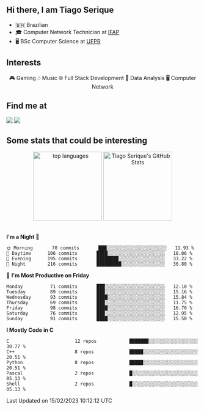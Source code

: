 
<h2> Hi there, I am Tiago Serique</h2>

<div>
	<ul>
		<li>🇧🇷 Brazilian</li>
		<li>🎓 Computer Network Technician at <a href="https://www.ifap.edu.br/">IFAP</a></li>
		<li>🖥️ BSc Computer Science at <a href="https://www.ufpr.br/portalufpr/">UFPR</a></li>
	</ul>
</div>


<h2>Interests</h2>

<div align="center">
	🎮 Gaming 🎶 Music 🌐 Full Stack Development 🎲 Data Analysis 🖥️ Computer Network
</div>

<h2>Find me at</h2>

<div>
	<a href="https://www.linkedin.com/in/tiago-serique"><img src="https://img.shields.io/badge/LinkedIn-0077B5?style=for-the-badge&logo=linkedin&logoColor=white"></a>
	<a href="https://www.instagram.com/tiago.serique/"><img src="https://img.shields.io/badge/Instagram-E4405F?style=for-the-badge&logo=instagram&logoColor=white"></a>
</div>

<h2>Some stats that could be interesting</h2>

<div align="center">
	<img height="180em" src="https://tiagoserique.vercel.app/api/top-langs/?layout=compact&theme=tokyonight&username=tiagoserique&langs_count=10&hide=makefile&exclude_repo=vim-mods" alt="top languages">
	<img height="180em" src="https://tiagoserique.vercel.app/api?username=tiagoserique&count_private=true&show_icons=true&theme=tokyonight&include_all_commits=true" alt="Tiago Serique's GitHub Stats">
</div> 

<br>

<!--START_SECTION:waka-->
**I'm a Night 🦉** 

```text
🌞 Morning       70 commits       ███░░░░░░░░░░░░░░░░░░░░░░   11.93 % 
🌆 Daytime      106 commits       ████░░░░░░░░░░░░░░░░░░░░░   18.06 % 
🌃 Evening      195 commits       ████████░░░░░░░░░░░░░░░░░   33.22 % 
🌙 Night        216 commits       █████████░░░░░░░░░░░░░░░░   36.80 % 

```
📅 **I'm Most Productive on Friday** 

```text
Monday          71 commits       ███░░░░░░░░░░░░░░░░░░░░░░   12.10 % 
Tuesday         89 commits       ███░░░░░░░░░░░░░░░░░░░░░░   15.16 % 
Wednesday       93 commits       ████░░░░░░░░░░░░░░░░░░░░░   15.84 % 
Thursday        69 commits       ███░░░░░░░░░░░░░░░░░░░░░░   11.75 % 
Friday          98 commits       ████░░░░░░░░░░░░░░░░░░░░░   16.70 % 
Saturday        76 commits       ███░░░░░░░░░░░░░░░░░░░░░░   12.95 % 
Sunday          91 commits       ████░░░░░░░░░░░░░░░░░░░░░   15.50 % 

```


**I Mostly Code in C** 

```text
C                        12 repos            ███████░░░░░░░░░░░░░░░░░░   30.77 % 
C++                      8 repos             █████░░░░░░░░░░░░░░░░░░░░   20.51 % 
Python                   8 repos             █████░░░░░░░░░░░░░░░░░░░░   20.51 % 
Pascal                   2 repos             █░░░░░░░░░░░░░░░░░░░░░░░░   05.13 % 
Shell                    2 repos             █░░░░░░░░░░░░░░░░░░░░░░░░   05.13 % 

```



 Last Updated on 15/02/2023 10:12:12 UTC
<!--END_SECTION:waka-->
